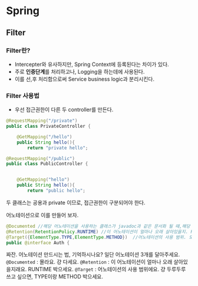 # Spring
## Filter

### Filter란?

* Intercepter와 유사하지만, Spring Context에 등록된다는 차이가 있다.
* 주로 **인증단계**를 처리하고나, Logging을 하는데에 사용된다.
* 이를 선,후 처리함으로써 Service business logic과 분리시킨다.


### Filter 사용법

* 우선 접근권한이 다른 두 controller를 만든다.

```java
@RequestMapping("/private")
public class PrivateController {

    @GetMapping("/hello")
    public String hello(){
        return "private hello";
```

```java
@RequestMapping("/public")
public class PublicController {


    @GetMapping("hello")
    public String hello(){
        return "public hello";
```

두 클래스는 공용과 private 이므로, 접근권한이 구분되어야 한다.

어노테이션으로 이를 만들어 보자.

```java
@Documented //해당 어노테이션을 사용하는 클래스가 javadoc과 같은 문서화 될 때,해당 어노테이션이 적용되었음을 명시하도록 한다.라고 하네요
@Retention(RetentionPolicy.RUNTIME) //이 어노테이션이 얼마나 오래 살아있을지. RUNTIME이면 걍 계속 살아있음
@Target({ElementType.TYPE,ElementType.METHOD})  //어노테이션의 사용 범위. 모든 클래스, 인터페이스, 어노테이션들과 메소드에 붙일 수 있음
public @interface Auth {
```

짜잔. 어노테이션 만드시는 법, 기억하시나요? 일단 어노테이션 3개를 달아주세요.
`@Documented` : 몰라요. 걍 다세요.
`@Retention` :  이 어노테이션이 얼마나 오래 살아있을지래요. RUNTIME 박으세요.
`@Target` : 어노테이션의 사용 범위에요. 걍 두루두루 쓰고 싶으면, TYPE이랑 METHOD 박으세요.

